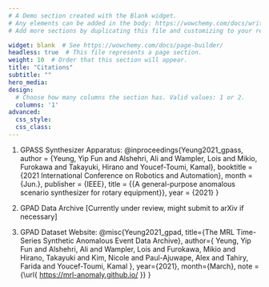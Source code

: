 ```yaml
---
# A Demo section created with the Blank widget.
# Any elements can be added in the body: https://wowchemy.com/docs/writing-markdown-latex/
# Add more sections by duplicating this file and customizing to your requirements.

widget: blank  # See https://wowchemy.com/docs/page-builder/
headless: true  # This file represents a page section.
weight: 10  # Order that this section will appear.
title: "Citations"
subtitle: ""
hero_media: 
design:
  # Choose how many columns the section has. Valid values: 1 or 2.
  columns: '1'
advanced:
  css_style:
  css_class:
---
```

1. GPASS Synthesizer Apparatus:
@inproceedings{Yeung2021_gpass,
author = {Yeung, Yip Fun and Alshehri, Ali and Wampler, Lois and Mikio, Furokawa and Takayuki, Hirano and Youcef-Toumi, Kamal},
booktitle = {2021 International Conference on Robotics and Automation},
month = {Jun.},
publisher = {IEEE},
title = {{A general-purpose anomalous scenario synthesizer for rotary equipment}},
year = {2021}
}


2. GPAD Data Archive [Currently under review, might submit to arXiv if necessary]


3. GPAD Dataset Website:
@misc{Yeung2021_gpad,
title={The MRL Time-Series Synthetic Anomalous Event Data Archive},
author={ Yeung, Yip Fun and Alshehri, Ali and Wampler, Lois and Furokawa, Mikio and Hirano, Takayuki and Kim, Nicole and Paul-Ajuwape, Alex and Tahiry, Farida and Youcef-Toumi, Kamal },
year={2021},
month={March},
note = {\url{ https://mrl-anomaly.github.io/ }}
}

